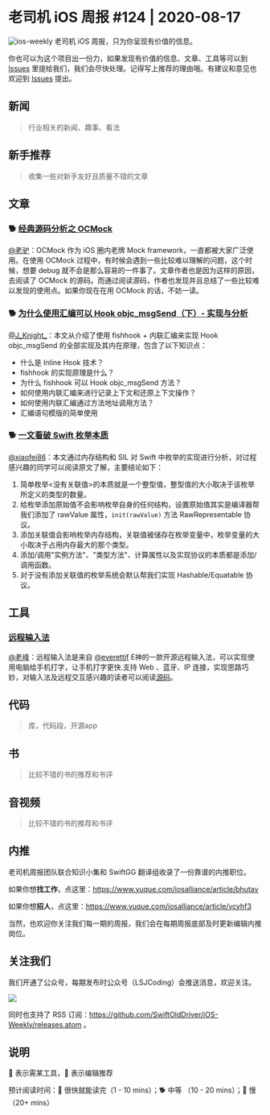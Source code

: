# 老司机 iOS 周报 #124 | 2020-08-17

![ios-weekly](https://github.com/SwiftOldDriver/iOS-Weekly/blob/master/assets/ios-weekly.png?raw=true)
老司机 iOS 周报，只为你呈现有价值的信息。

你也可以为这个项目出一份力，如果发现有价值的信息、文章、工具等可以到 [Issues](https://github.com/SwiftOldDriver/iOS-Weekly/issues) 里提给我们，我们会尽快处理。记得写上推荐的理由哦。有建议和意见也欢迎到 [Issues](https://github.com/SwiftOldDriver/iOS-Weekly/issues) 提出。

## 新闻

> 行业相关的新闻、趣事、看法

## 新手推荐

> 收集一些对新手友好且质量不错的文章

## 文章

### 🐕 [经典源码分析之 OCMock](https://juejin.im/post/6856324901419909127)

[@老驴](https://www.weibo.com/6090610445)：OCMock 作为 iOS 圈内老牌 Mock framework，一直都被大家广泛使用。在使用 OCMock 过程中，有时候会遇到一些比较难以理解的问题，这个时候，想要 debug 就不会是那么容易的一件事了。文章作者也是因为这样的原因，去阅读了 OCMock 的源码。而通过阅读源码，作者也发现并且总结了一些比较难以发现的使用点。如果你现在在用 OCMock 的话，不妨一读。

### 🐕 [为什么使用汇编可以 Hook objc_msgSend（下）- 实现与分析](https://mp.weixin.qq.com/s/H6BmHEocf5jN78gfuY-tuA)

[@J_Knight_](https://weibo.com/1929625262/profile?rightmod=1&wvr=6&mod=personinfo&is_all=1)：本文从介绍了使用 fishhook + 内联汇编来实现 Hook objc_msgSend 的全部实现及其内在原理，包含了以下知识点：

- 什么是 Inline Hook 技术？
- fishhook 的实现原理是什么？
- 为什么 fishhook 可以 Hook objc_msgSend 方法？
- 如何使用内联汇编来进行记录上下文和还原上下文操作？
- 如何使用内联汇编通过方法地址调用方法？
- 汇编语句模版的简单使用

### 🐕 [一文看破 Swift 枚举本质](https://mp.weixin.qq.com/s/Gx7L_Ev0DV19mLYMnH-R1Q)

[@xiaofei86](https://weibo.com/xuyafei86)：本文通过内存结构和 SIL 对 Swift 中枚举的实现进行分析，对过程感兴趣的同学可以阅读原文了解，主要结论如下：

1. 简单枚举<没有关联值>的本质就是一个整型值，整型值的大小取决于该枚举所定义的类型的数量。
2. 给枚举添加原始值不会影响枚举自身的任何结构，设置原始值其实是编译器帮我们添加了 rawValue 属性，```init(rawValue)``` 方法 RawRepresentable 协议。
3. 添加关联值会影响枚举内存结构，关联值被储存在枚举变量中，枚举变量的大小取决于占用内存最大的那个类型。
4. 添加/调用"实例方法"、"类型方法"、计算属性以及实现协议的本质都是添加/调用函数。
5. 对于没有添加关联值的枚举系统会默认帮我们实现 Hashable/Equatable 协议。

## 工具

### [远程输入法](https://github.com/remoboard/remoboard-source)

[@老峰](https://github.com/gesantung)：远程输入法是来自 [@everettjf](https://github.com/everettjf) E神的一款开源远程输入法，可以实现使用电脑给手机打字，让手机打字更快.支持 Web 、蓝牙、IP 连接，实现思路巧妙，对输入法及远程交互感兴趣的读者可以阅读[源码](https://github.com/remoboard/remoboard-source)。


## 代码

> 库，代码段，开源app

## 书

> 比较不错的书的推荐和书评

## 音视频

> 比较不错的书的推荐和书评

## 内推

老司机周报团队联合知识小集和 SwiftGG 翻译组收录了一份靠谱的内推职位。

如果你想**找工作**，点这里：https://www.yuque.com/iosalliance/article/bhutav

如果你想**招人**，点这里：https://www.yuque.com/iosalliance/article/ycyhf3

当然，也欢迎你关注我们每一期的周报，我们会在每期周报底部及时更新编辑内推岗位。

## 关注我们

我们开通了公众号，每期发布时公众号（LSJCoding）会推送消息，欢迎关注。

![](https://github.com/SwiftOldDriver/iOS-Weekly/blob/master/assets/qrcode_for_wechat.jpg?raw=true)

同时也支持了 RSS 订阅：https://github.com/SwiftOldDriver/iOS-Weekly/releases.atom 。

## 说明

🚧 表示需某工具，🌟 表示编辑推荐

预计阅读时间：🐎 很快就能读完（1 - 10 mins）；🐕 中等 （10 - 20 mins）；🐢 慢（20+ mins）
